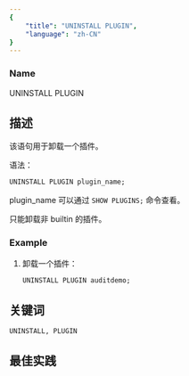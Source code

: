 ```yaml
---
{
    "title": "UNINSTALL PLUGIN",
    "language": "zh-CN"
}
---
```


<!--
Licensed to the Apache Software Foundation (ASF) under one
or more contributor license agreements.  See the NOTICE file
distributed with this work for additional information
regarding copyright ownership.  The ASF licenses this file
to you under the Apache License, Version 2.0 (the
"License"); you may not use this file except in compliance
with the License.  You may obtain a copy of the License at

  http://www.apache.org/licenses/LICENSE-2.0

Unless required by applicable law or agreed to in writing,
software distributed under the License is distributed on an
"AS IS" BASIS, WITHOUT WARRANTIES OR CONDITIONS OF ANY
KIND, either express or implied.  See the License for the
specific language governing permissions and limitations
under the License.
-->


### Name

UNINSTALL PLUGIN

## 描述

该语句用于卸载一个插件。

语法：

```sql
UNINSTALL PLUGIN plugin_name;
```

 plugin_name 可以通过 `SHOW PLUGINS;` 命令查看。

只能卸载非 builtin 的插件。

### Example

1. 卸载一个插件：

    ```sql
    UNINSTALL PLUGIN auditdemo;
    ```

## 关键词

    UNINSTALL, PLUGIN

## 最佳实践

